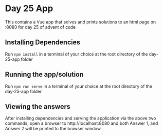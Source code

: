 # Day 25 App

This contains a Vue app that solves and prints solutions to an html page on :8080 for day 25 of advent of code

## Installing Dependencies

Run `npm install` in a terminal of your choice at the root directory of the day-25-app folder

## Running the app/solution

Run `npm run serve` in a terminal of your choice at the root directory of the day-25-app folder

## Viewing the answers

After installing dependencies and serving the application via the above two commands, open a browser to http://localhost:8080 and both Answer 1, and Answer 2 will be printed to the browser window

